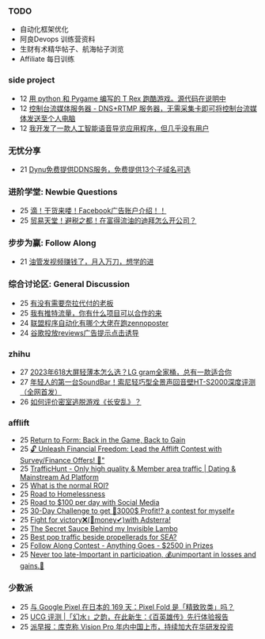 ### TODO
-  自动化框架优化
-  阿良Devops 训练营资料
-  生财有术精华帖子、航海帖子浏览
-  Affiliate 每日训练

### side project
<!-- sideproject:START -->
-  12 [用 python 和 Pygame 编写的 T Rex 跑酷游戏。源代码在说明中](https://www.youtube.com/watch?v=pZySIXSelCA)
-  12 [控制台流媒体服务器 - DNS+RTMP 服务器，无需采集卡即可将控制台流媒体发送至个人电脑](https://github.com/Aioros/console-streaming-server)
-  12 [我开发了一款人工智能语音导览应用程序，但几乎没有用户](https://www.reddit.com/r/SideProject/comments/18gpp0e/ive_built_an_ai_audio_tour_app_but_have_almost_no/)<!-- sideproject:END -->


### 无忧分享
<!-- ruyo:START -->
-  21 [Dynu免费提供DDNS服务，免费提供13个子域名可选](https://51.ruyo.net/18625.html)<!-- ruyo:END -->

### 进阶学堂: Newbie Questions
<!-- advertcn1:START -->
-  25 [滴！干货来喽！Facebook广告账户介绍！！](https://www.advertcn.com/thread-114445-1-1.html)
-  25 [贸易天堂！避税之都！在富得流油的迪拜怎么开公司？](https://www.advertcn.com/thread-114440-1-1.html)<!-- advertcn1:END -->

### 步步为赢: Follow Along
<!-- advertcn2:START -->
-  21 [油管发视频赚钱了，月入万刀，想学的进](https://www.advertcn.com/thread-114401-1-1.html)<!-- advertcn2:END -->

### 综合讨论区: General Discussion
<!-- advertcn3:START -->
-  25 [有没有需要奈拉代付的老板](https://www.advertcn.com/thread-114453-1-1.html)
-  25 [我有推特流量，你有什么项目可以合作的来](https://www.advertcn.com/thread-114444-1-1.html)
-  24 [联盟程序自动化有哪个大佬在跑zennoposter](https://www.advertcn.com/thread-114438-1-1.html)
-  24 [谷歌投放reviews广告提示点击诱导](https://www.advertcn.com/thread-114437-1-1.html)<!-- advertcn3:END -->


### zhihu
<!-- zhihu:START -->
-  27 [2023年618大屏轻薄本怎么选？LG gram全家桶，总有一款适合你](http://zhuanlan.zhihu.com/p/632641888?utm_campaign=rss&utm_medium=rss&utm_source=rss&utm_content=title)
-  27 [年轻人的第一台SoundBar！索尼轻巧型全景声回音壁HT-S2000深度评测（全网首发）](http://zhuanlan.zhihu.com/p/630990296?utm_campaign=rss&utm_medium=rss&utm_source=rss&utm_content=title)
-  26 [如何评价密室逃脱游戏《长安乱》？](http://www.zhihu.com/question/563950552/answer/3045961312?utm_campaign=rss&utm_medium=rss&utm_source=rss&utm_content=title)<!-- zhihu:END -->

### afflift
<!-- afflift:START -->
-  25 [Return to Form: Back in the Game, Back to Gain](https://afflift.com/f/threads/return-to-form-back-in-the-game-back-to-gain.12818/)
-  25 [🔓 Unleash Financial Freedom: Lead the Afflift Contest with Survey/Finance Offers! 🌟&quot;](https://afflift.com/f/threads/%F0%9F%94%93-unleash-financial-freedom-lead-the-afflift-contest-with-survey-finance-offers-%F0%9F%8C%9F.12863/)
-  25 [TrafficHunt - Only high quality &amp; Member area traffic | Dating &amp; Mainstream Ad Platform](https://afflift.com/f/threads/traffichunt-only-high-quality-member-area-traffic-dating-mainstream-ad-platform.10862/)
-  25 [What is the normal ROI?](https://afflift.com/f/threads/what-is-the-normal-roi.12862/)
-  25 [Road to Homelessness](https://afflift.com/f/threads/road-to-homelessness.12858/)
-  25 [Road to $100 per day with Social Media](https://afflift.com/f/threads/road-to-100-per-day-with-social-media.12012/)
-  25 [30-Day Challenge to get 🎯3000$ Profit⁉ a contest for myself✊](https://afflift.com/f/threads/30-day-challenge-to-get-%F0%9F%8E%AF3000-profit%E2%81%89-a-contest-for-myself%E2%9C%8A.9419/)
-  25 [Fight for victory❌&lpar;🤑money✔&rpar;with Adsterra!](https://afflift.com/f/threads/fight-for-victory%E2%9D%8C-%F0%9F%A4%91money%E2%9C%94-with-adsterra.12810/)
-  25 [The Secret Sauce Behind my Invisible Lambo](https://afflift.com/f/threads/the-secret-sauce-behind-my-invisible-lambo.12845/)
-  25 [Best pop traffic beside propellerads for SEA?](https://afflift.com/f/threads/best-pop-traffic-beside-propellerads-for-sea.11673/)
-  25 [Follow Along Contest - Anything Goes - $2500 in Prizes](https://afflift.com/f/threads/follow-along-contest-anything-goes-2500-in-prizes.12808/)
-  25 [Never too late-Important in participation, 💰unimportant in losses and gains.🤑](https://afflift.com/f/threads/never-too-late-important-in-participation-%F0%9F%92%B0unimportant-in-losses-and-gains-%F0%9F%A4%91.12861/)<!-- afflift:END -->

### 少数派
<!-- sspai:START -->
-  25 [与 Google Pixel 在日本的 169 天：Pixel Fold 是「精致败类」吗？](https://sspai.com/post/87344)
-  25 [UCG 评测 |「幻水」之韵，在此新生：《百英雄传》先行体验报告](https://sspai.com/post/87422)
-  25 [派早报：库克称 Vision Pro 年内中国上市，持续加大在华研发投资](https://sspai.com/post/87535)<!-- sspai:END -->
